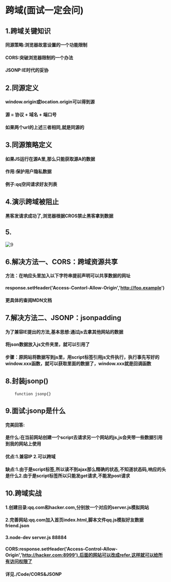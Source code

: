 # 跨域(面试一定会问)
## 1.跨域关键知识
#### 同源策略:浏览器故意设置的一个功能限制
#### CORS:突破浏览器限制的一个办法
#### JSONP:IE时代的妥协

## 2.同源定义
#### window.origin或location.origin可以得到源
#### 源 = 协议 + 域名 + 端口号 
#### 如果两个url的上述三者相同,就是同源的

## 3.同源策略定义
#### 如果JS运行在源A里,那么只能获取源A的数据
#### 作用:保护用户隐私数据
#### 例子:qq空间请求好友列表

## 4.演示跨域被阻止
#### 黑客发请求成功了,浏览器根据CROS禁止黑客拿到数据

## 5.
![9](../image/跨域.png) 

## 6.解决方法一、CORS：跨域资源共享
#### 方法：在响应头里加入以下字符串提前声明可以共享数据的网址
#### response.setHeader('Access-Contorl-Allow-Origin','http://foo.example')
#### 更具体的查阅MDN文档

## 7.解决方法二、JSONP：jsonpadding
#### 为了兼容IE提出的方法,基本思想:通过js去拿其他网站的数据
#### 将json数据放入js文件夹里，就可以引用了
#### 步骤：原网站将数据写到js里，用script标签引用js文件执行，执行事先写好的window.xxx函数，就可以获取里面的数据了，window.xxx就是回调函数

## 8.封装jsonp()
####
```
    function jsonp{}
```

## 9.面试:jsonp是什么
#### 完美回答:
#### 是什么:在当前网站创建一个script去请求另一个网站的js,js会夹带一些数据引用到我的网站上使用
#### 优点:1.兼容IP 2.可以跨域
#### 缺点:1.由于是script标签,所以读不到ajax那么精确的状态,不知道状态码,响应的头是什么2.由于是script标签所以只能发get请求,不能发post请求

## 10.跨域实战
#### 1.创建目录:qq.com和hacker.com,分别放一个对应的server.js模拟网站
#### 2.完善网站:qq.com加入首页index.html,脚本文件qq.js模拟好友数据friend.json
#### 3.node-dev server.js 88884
#### CORS:response.setHeader('Access-Control-Allow-Origin','http://hacker.com:8999'),后面的网站可以改成refer,这样就可以给所有访问权限了
#### 详见./Code/CORS&JSONP